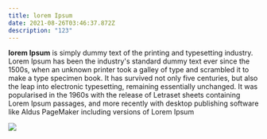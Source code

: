 ```yaml
---
title: lorem Ipsum
date: 2021-08-26T03:46:37.872Z
description: "123"
---
```

**lorem Ipsum** is simply dummy text of the printing and typesetting industry. Lorem Ipsum has been the industry's standard dummy text ever since the 1500s, when an unknown printer took a galley of type and scrambled it to make a type specimen book. It has survived not only five centuries, but also the leap into electronic typesetting, remaining essentially unchanged. It was popularised in the 1960s with the release of Letraset sheets containing Lorem Ipsum passages, and more recently with desktop publishing software like Aldus PageMaker including versions of Lorem Ipsum



![](https://live.staticflickr.com/65535/50870343763_aa0b9c4c49_w_d.jpg)